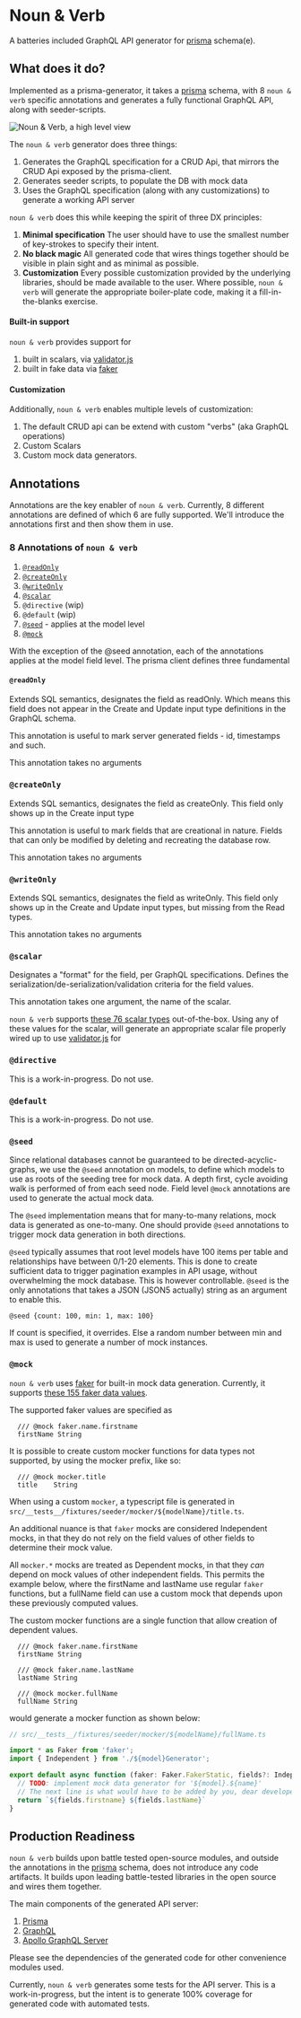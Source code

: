 # Noun & Verb
A batteries included GraphQL API generator for [prisma](https://www.prisma.io/) schema(e).

## What does it do?
Implemented as a prisma-generator, it takes a [prisma](https://www.prisma.io/) schema, with 8 `noun & verb` specific annotations and generates a fully functional GraphQL API, along with seeder-scripts.

![Noun & Verb, a high level view](./noun_and_verb_3.jpg "A high level view")

The `noun & verb` generator does three things:
1. Generates the GraphQL specification for a CRUD Api, that mirrors the CRUD Api exposed by the prisma-client.
2. Generates seeder scripts, to populate the DB with mock data
3. Uses the GraphQL specification (along with any customizations) to generate a working API server

`noun & verb` does this while keeping the spirit of three DX principles:
1. **Minimal specification** The user should have to use the smallest number of key-strokes to specify their intent.
2. **No black magic** All generated code that wires things together should be visible in plain sight and as minimal as possible.
3. **Customization** Every possible customization provided by the underlying libraries, should be made available to the user. Where possible, `noun & verb` will generate the appropriate boiler-plate code, making it a fill-in-the-blanks exercise.


#### Built-in support
`noun & verb` provides support for 
1. built in scalars, via [validator.js](https://www.npmjs.com/package/validator) 
2. built in fake data via [faker](https://fakerjs.dev/)


#### Customization
Additionally, `noun & verb` enables multiple levels of customization:
1. The default CRUD api can be extend with custom "verbs" (aka GraphQL operations)
2. Custom Scalars
3. Custom mock data generators.


## Annotations
Annotations are the key enabler of `noun & verb`. Currently, 8 different annotations are defined of which 6 are fully supported. We'll introduce the annotations first and then show them in use.

### 8 Annotations of `noun & verb`
  1. [`@readOnly`](#readOnly)
  2. [`@createOnly`](#ceateOnly)
  3. [`@writeOnly`](#writeOnly)
  4. [`@scalar`](#scalar)
  5. `@directive` (wip)
  6. `@default` (wip)
  7. [`@seed`](#seed) - applies at the model level
  8. [`@mock`](#mock)

With the exception of the @seed annotation, each of the annotations applies at the model field level.
The prisma client defines three fundamental 


#### `@readOnly`
Extends SQL semantics, designates the field as readOnly. Which means this field does not appear in the Create and Update input type definitions in the GraphQL schema.

This annotation is useful to mark server generated fields - id, timestamps and such.

This annotation takes no arguments

### `@createOnly`
Extends SQL semantics, designates the field as createOnly. This field only shows up in the Create input type 

This annotation is useful to mark fields that are creational in nature. Fields that can only be modified by deleting and recreating the database row.

This annotation takes no arguments

### `@writeOnly`
Extends SQL semantics, designates the field as writeOnly. This field only shows up in the Create and Update input types, but missing from the Read types.

This annotation takes no arguments

### `@scalar`
Designates a "format" for the field, per GraphQL specifications. 
Defines the serialization/de-serialization/validation criteria for the field values. 

This annotation takes one argument, the name of the scalar.

`noun & verb` supports [these 76 scalar types](./supported-scalars.md) out-of-the-box. Using any of these values for the scalar, will generate an appropriate scalar file
properly wired up to use [validator.js](https://www.npmjs.com/package/validator) for  

### `@directive`
This is a work-in-progress. Do not use.

### `@default`
This is a work-in-progress. Do not use.

### `@seed`
Since relational databases cannot be guaranteed to be directed-acyclic-graphs, we use the `@seed` annotation on 
models, to define which models to use as roots of the seeding tree for mock data. A depth first, cycle avoiding walk is performed of from each seed node. Field level `@mock` annotations are used to generate the actual mock data.

The `@seed` implementation means that for many-to-many relations, mock data is generated as one-to-many. One should provide `@seed` annotations to trigger mock data generation in both directions. 

`@seed` typically assumes that root level models have 100 items per table and relationships have between 0/1-20 elements. This is done to create sufficient data to trigger pagination examples in API usage, without overwhelming the mock database. This is however controllable. `@seed` is the only annotations that takes a 
JSON (JSON5 actually) string as an argument to enable this. 

`@seed {count: 100, min: 1, max: 100}`

If count is specified, it overrides. Else a random number between min and max is used to generate a number of mock instances.

### `@mock`
`noun & verb` uses [faker](https://fakerjs.dev/) for built-in mock data generation. Currently, it supports 
[these 155 faker data values](./supported-faker.md).

The supported faker values are specified as 
```
  /// @mock faker.name.firstname
  firstName String
```

It is possible to create custom mocker functions for data types not supported, by using the
mocker prefix, like so:
```
  /// @mock mocker.title
  title    String
```

When using a custom `mocker`, a typescript file is generated in `src/__tests__/fixtures/seeder/mocker/${modelName}/title.ts`.

An additional nuance is that `faker` mocks are considered Independent mocks, in that they do not
rely on the field values of other fields to determine their mock value. 

All `mocker.*` mocks are treated as Dependent mocks, in that they _can_ depend on mock values of
other independent fields. This permits the example below, where the firstName and lastName use 
regular `faker` functions, but a fullName field can use a custom mock that depends upon these
previously computed values. 

The custom mocker functions are a single function that allow creation of dependent values. 
```
  /// @mock faker.name.firstName
  firstName String

  /// @mock faker.name.lastName
  lastName String

  /// @mock mocker.fullName
  fullName String
```

would generate a mocker function as shown below:
```ts
// src/__tests__/fixtures/seeder/mocker/${modelName}/fullName.ts

import * as Faker from 'faker';
import { Independent } from './${model}Generator';

export default async function (faker: Faker.FakerStatic, fields?: Independent, args?: string) {
  // TODO: implement mock data generator for '${model}.${name}'
  // The next line is what would have to be added by you, dear developer.
  return `${fields.firstname} ${fields.lastName}`
}
```



## Production Readiness
`noun & verb` builds upon battle tested open-source modules, and outside the annotations in the [prisma](https://www.prisma.io/) schema, does not introduce any code artifacts. It builds upon  leading battle-tested libraries in the open source and wires them together.

The main components of the generated API server:
1. [Prisma](https://www.prisma.io/) 
2. [GraphQL](https://graphql.org/)
3. [Apollo GraphQL Server](https://www.apollographql.com/)

Please see the dependencies of the generated code for other convenience modules used.


Currently, `noun & verb` generates some tests for the API server. This is a work-in-progress,
but the intent is to generate 100% coverage for generated code with automated tests.


